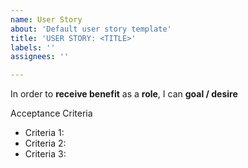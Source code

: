 ```yaml
---
name: User Story
about: 'Default user story template'
title: 'USER STORY: <TITLE>'
labels: ''
assignees: ''

---
```


In order to **receive benefit** as a **role**, I can **goal / desire**

Acceptance Criteria
 - Criteria 1:
 - Criteria 2:
 - Criteria 3:
